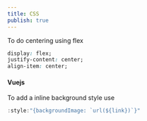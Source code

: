```yaml
---
title: CSS
publish: true
---
```


To do centering using flex
```css
display: flex;
justify-content: center;
align-item: center;
```
#### Vuejs

To add a inline background style use
  ```js
  :style:"{backgroundImage: `url(${link})`}"
  ```
